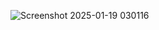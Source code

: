 ![Screenshot 2025-01-19 030116](https://github.com/user-attachments/assets/adeadb1f-6665-4231-a453-5e8da20c27d6)
